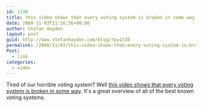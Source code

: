 ```yaml
---
id: 1330
title: this video shows that every voting system is broken in some way
date: 2008-11-03T11:16:56+00:00
author: Stefan Hayden
layout: post
guid: http://www.stefanhayden.com/blog/?p=1330
permalink: /2008/11/03/this-video-shows-that-every-voting-system-is-broken-in-some-way/
Post:
  - link
categories:
  - video
---
```

Tired of our horrible voting system? Well <a href="http://www.teach12.com/ttcx/VotingFreeLecture.aspx?ai=32018&amp;WT.mc_id=FLSNI20081103&amp;ev=s">this video shows that every voting system is broken in some way</a>. It's a great overview of all of the best known voting systems.